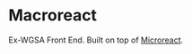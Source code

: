 # Macroreact

Ex-WGSA Front End.
Built on top of [Microreact](https://github.com/ImperialCollegeLondon/microreact).
